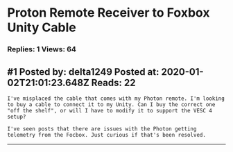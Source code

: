# Proton Remote Receiver to Foxbox Unity Cable

### Replies: 1 Views: 64

## \#1 Posted by: delta1249 Posted at: 2020-01-02T21:01:23.648Z Reads: 22

```
I've misplaced the cable that comes with my Photon remote. I'm looking to buy a cable to connect it to my Unity. Can I buy the correct one "off the shelf", or will I have to modify it to support the VESC 4 setup?

I've seen posts that there are issues with the Photon getting telemetry from the Focbox. Just curious if that's been resolved.
```

---
